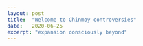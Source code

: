 ```yaml
---
layout: post
title:  "Welcome to Chinmoy controversies"
date:   2020-06-25
excerpt: "expansion consciously beyond"
---
```

